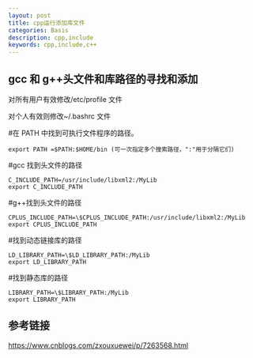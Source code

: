 ```yaml
---
layout: post
title: cpp运行添加库文件
categories: Basis
description: cpp,include
keywords: cpp,include,c++
---
```


## gcc 和 g++头文件和库路径的寻找和添加

对所有用户有效修改/etc/profile 文件

对个人有效则修改~/.bashrc 文件

#在 PATH 中找到可执行文件程序的路径。

```
export PATH =$PATH:$HOME/bin (可一次指定多个搜索路径，":"用于分隔它们)
```

#gcc 找到头文件的路径

```
C_INCLUDE_PATH=/usr/include/libxml2:/MyLib
export C_INCLUDE_PATH
```

#g++找到头文件的路径

```
CPLUS_INCLUDE_PATH=\$CPLUS_INCLUDE_PATH:/usr/include/libxml2:/MyLib
export CPLUS_INCLUDE_PATH
```

#找到动态链接库的路径

```
LD_LIBRARY_PATH=\$LD_LIBRARY_PATH:/MyLib
export LD_LIBRARY_PATH
```

#找到静态库的路径

```
LIBRARY_PATH=\$LIBRARY_PATH:/MyLib
export LIBRARY_PATH
```

## 参考链接

<https://www.cnblogs.com/zxouxuewei/p/7263568.html>

